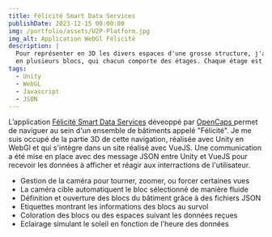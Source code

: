 ```yaml
---
title: Félicité Smart Data Services
publishDate: 2023-12-15 00:00:00
img: /portfolio/assets/U2P-Platform.jpg
img_alt: Application WebGl Félicité
description: |
  Pour représenter en 3D les divers espaces d'une grosse structure, j'ai travaillé sur un outil qui permet d'exploser les différentes parties d'un gros bâtiment
  en plusieurs blocs, qui chacun comporte des étages. Chaque étage est ensuite "ouvrable" pour voir apparaitre les différentes pièces et afficher des valeurs de températures, luminosité, energie, ... avec des codes couleurs préétablis.
tags:
  - Unity
  - WebGL
  - Javascript
  - JSON
---
```


L’application <a href ="https://felicite-sds.opencaps.io/login-sso" target="_blank">Félicité Smart Data Services</a> déveoppé par 
<a href="https://www.opencaps.io/" target="_blank"> OpenCaps </a> permet de naviguer au sein d'un ensemble de bâtiments appelé "Félicité".
Je me suis occupé de la partie 3D de cette navigation, réalisée avec Unity en WebGl et qui s'intègre dans un site réalisé avec VueJS.
Une communication a été mise en place avec des message JSON entre Unity et VueJS pour recevoir les données à afficher et réagir aux interractions de l'utilisateur.

<div>
  <p>
    <ul>
      <li>Gestion de la caméra pour tourner, zoomer, ou forcer certaines vues
      <li>La caméra cible automatiquent le bloc sélectionné de manière fluide
      <li>Définition et ouverture des blocs du bâtiment grâce à des fichiers JSON
      <li>Etiquettes montrant les informations des blocs au survol
      <li>Coloration des blocs ou des espaces suivant les données reçues
      <li>Eclairage simulant le soleil en fonction de l'heure des données
    </ul>
  </p>
</div>
